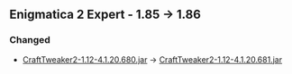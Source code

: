 ## Enigmatica 2 Expert - 1.85 -> 1.86

### Changed

  * [CraftTweaker2-1.12-4.1.20.680.jar](https://www.curseforge.com/minecraft/mc-mods/crafttweaker/files/3965470) -> [CraftTweaker2-1.12-4.1.20.681.jar](https://www.curseforge.com/minecraft/mc-mods/crafttweaker/files/4036242)

